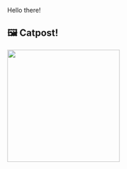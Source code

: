 Hello there!



## 🖼️ Catpost!

<sub>
    <img src="https://cdn2.thecatapi.com/images/d5r.jpg" height="256">
</sub>

